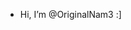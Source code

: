 - Hi, I’m @OriginalNam3 :]

<!---
OriginalNam3/OriginalNam3 is a ✨ special ✨ repository because its `README.md` (this file) appears on your GitHub profile.
You can click the Preview link to take a look at your changes.
--->
